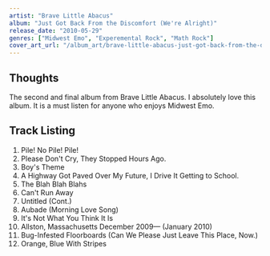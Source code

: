 ```yaml
---
artist: "Brave Little Abacus"
album: "Just Got Back From the Discomfort (We're Alright)"
release_date: "2010-05-29"
genres: ["Midwest Emo", "Experemental Rock", "Math Rock"]
cover_art_url: "/album_art/brave-little-abacus-just-got-back-from-the-discomfort-were-alright.jpg"
---
```


## Thoughts 

The second and final album from Brave Little Abacus.
I absolutely love this album. 
It is a must listen for anyone who enjoys Midwest Emo.

## Track Listing

1. Pile! No Pile! Pile!
2. Please Don't Cry, They Stopped Hours Ago.
3. Boy's Theme
4. A Highway Got Paved Over My Future, I Drive It Getting to School.
5. The Blah Blah Blahs
6. Can't Run Away
7. Untitled (Cont.)
8. Aubade (Morning Love Song)
9. It's Not What You Think It Is
10. Allston, Massachusetts December 2009— (January 2010)
11. Bug-Infested Floorboards (Can We Please Just Leave This Place, Now.)
12. Orange, Blue With Stripes

